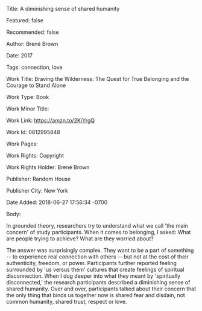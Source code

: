 Title: A diminishing sense of shared humanity

Featured: false

Recommended: false

Author: Brené Brown

Date: 2017

Tags: connection, love

Work Title: Braving the Wilderness: The Quest for True Belonging and the Courage to Stand Alone

Work Type: Book

Work Minor Title:  

Work Link: https://amzn.to/2KiYrgQ

Work Id:  0812995848

Work Pages:  

Work Rights:  Copyright

Work Rights Holder:  Brené Brown

Publisher:  Random House

Publisher City:  New York

Date Added: 2018-06-27 17:56:34 -0700

Body:

In grounded theory, researchers try to understand what we call 'the main concern' of study participants. When it comes to belonging, I asked: What are people trying to achieve? What are they worried about?

The answer was surprisingly complex. They want to be a part of something -- to experience real connection with others -- but not at the cost of their authenticity, freedom, or power. Participants further reported feeling surrounded by 'us versus them' cultures that create feelings of spiritual disconnection. When I dug deeper into what they meant by 'spiritually disconnected,' the research participants described a diminishing sense of shared humanity. Over and over, participants talked about their concern that the only thing that binds us together now is shared fear and disdain, not common humanity, shared trust, respect or love.

